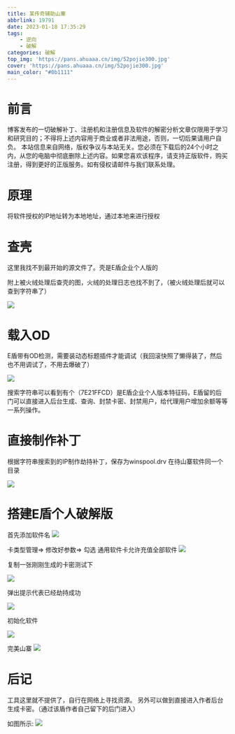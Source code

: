 ```yaml
---
title: 某传奇辅助山寨
abbrlink: 19791
date: 2023-01-18 17:35:29
tags: 
    - 逆向
    - 破解
categories: 破解
top_img: 'https://pans.ahuaaa.cn/img/52pojie300.jpg'
cover: 'https://pans.ahuaaa.cn/img/52pojie300.jpg'
main_color: "#0b1111"
---
```


# 前言 
博客发布的一切破解补丁、注册机和注册信息及软件的解密分析文章仅限用于学习和研究目的；不得将上述内容用于商业或者非法用途，否则，一切后果请用户自负。 本站信息来自网络，版权争议与本站无关。您必须在下载后的24个小时之内，从您的电脑中彻底删除上述内容。如果您喜欢该程序，请支持正版软件，购买注册，得到更好的正版服务。如有侵权请邮件与我们联系处理。

# 原理

将软件授权的IP地址转为本地地址，通过本地来进行授权

# 查壳
这里我找不到最开始的源文件了。壳是E盾企业个人版的

附上被火绒处理后查壳的图，火绒的处理日志也找不到了，（被火绒处理后就可以查到字符串了）

![](https://pans.ahuaaa.cn/img/2777a0d29ea22d71be8babab4882f76.png)

# 载入OD

E盾带有OD检测，需要装动态标题插件才能调试（我回滚快照了懒得装了，然后也不用调试了，不用去爆破了）

![](https://pans.ahuaaa.cn/img/bed213fdc03e9157b48a6b41acae529.png)

搜索字符串可以看到有个（7E21FFCD）是E盾企业个人版本特征码，E盾留的后门可以直接进入后台生成、查询、封禁卡密、封禁用户，给代理用户增加余额等等一系列操作。
# 直接制作补丁

根据字符串搜索到的IP制作劫持补丁，保存为winspool.drv 在待山寨软件同一个目录

![](https://pans.ahuaaa.cn/img/ed021ea518c4c4a3f8c5e9abf4408f7.png)

# 搭建E盾个人破解版

首先添加软件名 
![](https://pans.ahuaaa.cn/img/5fc1ddcb8bb2813829588d7f64bc127.png)

卡类型管理=> 修改好参数=> 勾选 通用软件卡允许充值全部软件
![](https://pans.ahuaaa.cn/img/f9ae485bc47d8d1f86d0246f51ca25c.png)

复制一张刚刚生成的卡密测试下

![](https://pans.ahuaaa.cn/img/fa6958f8899b02f02adb8fa1c0b7a4b.png)

弹出提示代表已经劫持成功

![](https://pans.ahuaaa.cn/img/67606940140277f8cd3744bf1a72301.png)

初始化软件

![](https://pans.ahuaaa.cn/img/ec9223d42a3c31b19ed9942b3479095.png)


完美山寨
![](https://pans.ahuaaa.cn/img/126ff8e9c6194d396c04e32d18c24a1.png)

# 后记
工具这里就不提供了，自行在网络上寻找资源。
另外可以做到直接进入作者后台生成卡密。（通过该盾作者自己留下的后门进入）

如图所示:
![](https://pans.ahuaaa.cn/img/3cd0de01c45a37c9424ef93d969d413.png)
